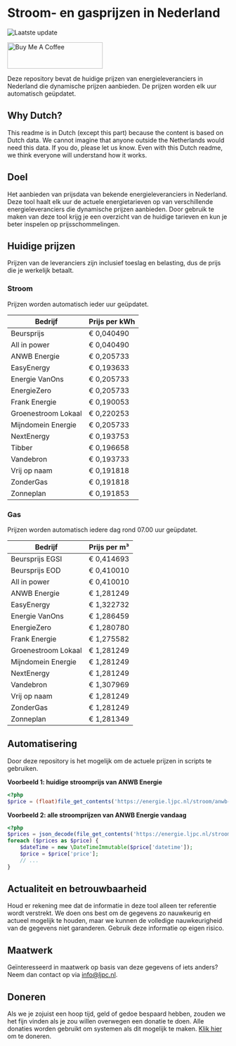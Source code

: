 # Stroom- en gasprijzen in Nederland

![Laatste update](https://img.shields.io/badge/laatste%20update-2025--03--21%2010%3A00%20CET-brightgreen)

<a href="https://www.buymeacoffee.com/Lars-" target="_blank"><img src="https://cdn.buymeacoffee.com/buttons/v2/default-orange.png" alt="Buy Me A Coffee" height="60" style="height: 60px !important;width: 217px !important;" ></a>

Deze repository bevat de huidige prijzen van energieleveranciers in Nederland die dynamische prijzen aanbieden. De prijzen worden elk uur automatisch geüpdatet.

## Why Dutch?

This readme is in Dutch (except this part) because the content is based on Dutch data. We cannot imagine that anyone outside the Netherlands would need this data. If you do, please let us know. Even with this Dutch readme, we think
everyone will understand how it works.

## Doel

Het aanbieden van prijsdata van bekende energieleveranciers in Nederland. Deze tool haalt elk uur de actuele energietarieven op van verschillende energieleveranciers die dynamische prijzen aanbieden. Door gebruik te maken van deze tool
krijg je een overzicht van de huidige tarieven en kun je beter inspelen op prijsschommelingen.

## Huidige prijzen

Prijzen van de leveranciers zijn inclusief toeslag en belasting, dus de prijs die je werkelijk betaalt.

### Stroom

Prijzen worden automatisch ieder uur geüpdatet.

 Bedrijf | Prijs per kWh 
---------|---------------
Beursprijs | € 0,040490
All in power | € 0,040490
ANWB Energie | € 0,205733
EasyEnergy | € 0,193633
Energie VanOns | € 0,205733
EnergieZero | € 0,205733
Frank Energie | € 0,190053
Groenestroom Lokaal | € 0,220253
Mijndomein Energie | € 0,205733
NextEnergy | € 0,193753
Tibber | € 0,196658
Vandebron | € 0,193733
Vrij op naam | € 0,191818
ZonderGas | € 0,191818
Zonneplan | € 0,191853


### Gas

Prijzen worden automatisch iedere dag rond 07.00 uur geüpdatet.

 Bedrijf | Prijs per m³ 
---------|--------------
Beursprijs EGSI | € 0,414693
Beursprijs EOD | € 0,410010
All in power | € 0,410010
ANWB Energie | € 1,281249
EasyEnergy | € 1,322732
Energie VanOns | € 1,286459
EnergieZero | € 1,280780
Frank Energie | € 1,275582
Groenestroom Lokaal | € 1,281249
Mijndomein Energie | € 1,281249
NextEnergy | € 1,281249
Vandebron | € 1,307969
Vrij op naam | € 1,281249
ZonderGas | € 1,281249
Zonneplan | € 1,281349


## Automatisering

Door deze repository is het mogelijk om de actuele prijzen in scripts te gebruiken.

**Voorbeeld 1: huidige stroomprijs van ANWB Energie**

```php
<?php
$price = (float)file_get_contents('https://energie.ljpc.nl/stroom/anwb-energie-nu.txt');

```

**Voorbeeld 2: alle stroomprijzen van ANWB Energie vandaag**

```php
<?php
$prices = json_decode(file_get_contents('https://energie.ljpc.nl/stroom/all-in-power-vandaag.json'),true);
foreach ($prices as $price) {
    $dateTime = new \DateTimeImmutable($price['datetime']);
    $price = $price['price'];
    // ...
}
```

## Actualiteit en betrouwbaarheid

Houd er rekening mee dat de informatie in deze tool alleen ter referentie wordt verstrekt. We doen ons best om de gegevens zo nauwkeurig en actueel mogelijk te houden, maar we kunnen de volledige nauwkeurigheid van de gegevens niet
garanderen. Gebruik deze informatie op eigen risico.

## Maatwerk

Geïnteresseerd in maatwerk op basis van deze gegevens of iets anders? Neem dan contact op
via [info@ljpc.nl](mailto:info@ljpc.nl?subject=Energie%20prijzen).

## Doneren

Als we je zojuist een hoop tijd, geld of gedoe bespaard hebben, zouden we het fijn vinden als je zou willen overwegen een
donatie te doen. Alle donaties worden gebruikt om systemen als dit mogelijk te
maken. [Klik hier](https://www.buymeacoffee.com/Lars-) om te doneren.
